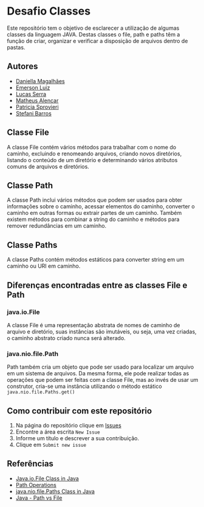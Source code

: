 # Desafio Classes

Este repositório tem o objetivo de esclarecer a utilização de algumas classes da linguagem JAVA. Destas classes o file, path e paths têm a função de criar, organizar e verificar a disposição de arquivos dentro de pastas.

## Autores

- [Daniella Magalhães](https://github.com/DaniellaMagalhaesSiqueira)
- [Emerson Luiz](https://github.com/emerge8)
- [Lucas Serra](https://github.com/lucas-serra)
- [Matheus Alencar](https://github.com/matlencar)
- [Patricia Sprovieri](https://github.com/patyspro)
- [Stefani Barros](https://github.com/ste-fani)

## Classe File
A classe File contém vários métodos para trabalhar com o nome do caminho, excluindo e renomeando arquivos, criando novos diretórios, listando o conteúdo de um diretório e determinando vários atributos comuns de arquivos e diretórios.

## Classe Path
A classe Path inclui vários métodos que podem ser usados ​​para obter informações sobre o caminho, acessar elementos do caminho, converter o caminho em outras formas ou extrair partes de um caminho. Também existem métodos para combinar a string do caminho e métodos para remover redundâncias em um caminho.

## Classe Paths
A classe Paths contém métodos estáticos para converter string em um caminho ou URI em caminho.

## Diferenças encontradas entre as classes File e Path

### java.io.File
A classe File é uma representação abstrata de nomes de caminho de arquivo e diretório, suas instâncias são imutáveis, ou seja, uma vez criadas, o caminho abstrato criado nunca será alterado.

### java.nio.file.Path
Path também cria um objeto que pode ser usado para localizar um arquivo em um sistema de arquivos. Da mesma forma, ele pode realizar todas as operações que podem ser feitas com a classe File, mas ao invés de usar um construtor, cria-se uma instância utilizando o método estático ``` java.nio.file.Paths.get() ```

## Como contribuir com este repositório
1. Na página do repositório clique em [Issues](https://github.com/patyspro/challengemjv/issues)
2. Encontre a área escrita ``` New Issue ```
3. Informe um título e descrever a sua contribuição.
4. Clique em ``` Submit new issue ```
## Referências

- [Java.io.File Class in Java](https://www.geeksforgeeks.org/file-class-in-java/)
- [Path Operations](https://docs.oracle.com/javase/tutorial/essential/io/pathOps.html)
- [java.nio.file.Paths Class in Java](https://www.geeksforgeeks.org/java-nio-file-paths-class-in-java/)
- [Java - Path vs File](https://www.baeldung.com/java-path-vs-file)